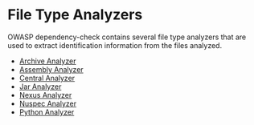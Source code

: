 File Type Analyzers
====================
OWASP dependency-check contains several file type analyzers that are used
to extract identification information from the files analyzed.

- [Archive Analyzer](./archive-analyzer.html)
- [Assembly Analyzer](./assembly-analyzer.html)
- [Central Analyzer](./central-analyzer.html)
- [Jar Analyzer](./jar-analyzer.html)
- [Nexus Analyzer](./nexus-analyzer.html)
- [Nuspec Analyzer](./nuspec-analyzer.html)
- [Python Analyzer](./python-analyzer.html)
